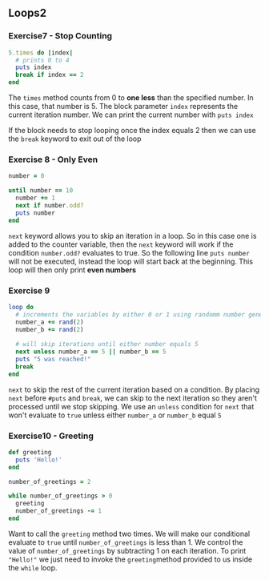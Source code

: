 ## Loops2

### Exercise7 - Stop Counting

```ruby
5.times do |index|
  # prints 0 to 4
  puts index
  break if index == 2
end
```

The `times` method counts from 0 to **one less** than the specified number. In this case, that number is 5. The block parameter `index` represents the current iteration number. We can print the current number with `puts index`

If the block needs to stop looping once the index equals 2 then we can use the `break` keyword to exit out of the loop 

### Exercise 8 - Only Even

```ruby
number = 0

until number == 10
  number += 1
  next if number.odd?
  puts number
end
```

`next` keyword allows you to skip an iteration in a loop. So in this case one is added to the counter variable, then the `next` keyword will work if the condition `number.odd?` evaluates to true. So the following line `puts number` will not be executed, instead the loop will start back at the beginning. This loop will then only print **even numbers** 

### Exercise 9

```ruby
loop do
  # increments the variables by either 0 or 1 using randomm number generation
  number_a += rand(2)
  number_b += rand(2)
  
  # will skip iterations until either number equals 5
  next unless number_a == 5 || number_b == 5
  puts "5 was reached!"
  break
end
```

`next` to skip the rest of the current iteration based on a condition. By placing `next` before `#puts` and `break`, we can skip to the next iteration so they aren't processed until we stop skipping. We use an `unless` condition for `next` that won't evaluate to `true` unless either `number_a` or `number_b` equal `5`

### Exercise10 - Greeting

```ruby
def greeting
  puts 'Hello!'
end

number_of_greetings = 2

while number_of_greetings > 0
  greeting
  number_of_greetings -= 1
end
```

 Want to call the `greeting` method two times. We will make our conditional evaluate to `true` until `number_of_greetings` is less than 1. We control the value of `number_of_greetings` by subtracting 1 on each iteration. To print `"Hello!"` we just need to invoke the `greeting`method provided to us inside the `while` loop.